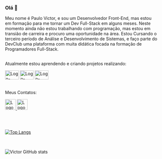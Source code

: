 ### Olá 👋

Meu nome é Paulo Victor, e sou um Desenvolvedor Front-End, mas estou em formação para me tornar um Dev Full-Stack em alguns meses.
Neste momento ainda não estou trabalhando com programação, mas estou em transião de carreira e procuro uma oportunidade na área.
Estou Cursando o terceiro período de Análise e Desenvolvimento de Sistemas, e faço parte do DevClub uma plataforma com muita didática focada na formação de Programadores Full-Stack.
<br>
<br>

Atualmente estou aprendendo e criando projetos realizando:

  <img src="https://img.shields.io/badge/HTML-239120?style=for-the-badge&logo=html5&logoColor=white" alt="Logo-HTML" width=45px height=30px /> <img src="https://img.shields.io/badge/CSS-239120?&style=for-the-badge&logo=css3&logoColor=white" alt="Logo-CSS" width=45px height=30px />  <img src="https://img.shields.io/badge/JavaScript-323330?style=for-the-badge&logo=javascript&logoColor=F7DF1E" alt="Logo-JavaScript" width=45px height=30px />
 <br>
 <br>
  
 Meus Contatos:
 
<a href="https://www.linkedin.com/in/paulo-victor-cosine-de-godoi-557687264/"> <img src="https://seeklogo.com/images/L/linkedin-black-icon-logo-ECC426C572-seeklogo.com.png" alt="Logo-Linkedin" width=35px height=35px />  <a/> <a href="https://www.instagram.com/michelle_paulovictor/"> <img src="https://seeklogo.com/images/I/instagram-logo-A807AD378B-seeklogo.com.png" alt="Logo-Instagram" width=35px height=35px />  <a/>
  
  <br>
  <br>
  
 [![Top Langs](https://github-readme-stats.vercel.app/api/top-langs/?username=VictorCosine&layout=compact)](https://github.com/anuraghazra/github-readme-stats)
 
  
  <br>
  <br
  
  
   ![Victor GitHub stats](https://github-readme-stats.vercel.app/api?username=VictorCosine&show_icons=true&theme=tokyonight)
 
  
  
 
  
 
  
  


